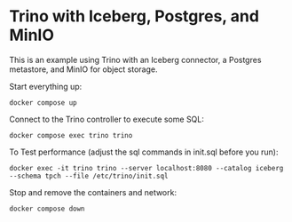 # Trino with Iceberg, Postgres, and MinIO

This is an example using Trino with an Iceberg connector, a Postgres metastore, and MinIO for object storage.

Start everything up:
```shell
docker compose up
```

Connect to the Trino controller to execute some SQL:
```shell
docker compose exec trino trino
```

To Test performance (adjust the sql commands in init.sql before you run):
```shell
docker exec -it trino trino --server localhost:8080 --catalog iceberg --schema tpch --file /etc/trino/init.sql
```

Stop and remove the containers and network:
```shell
docker compose down
```
